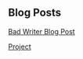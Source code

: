 ## Blog Posts
[Bad Writer Blog Post](./2018-09-09-bad-writer.html)

[Project](./2018-10-02-Prison-People.html)
